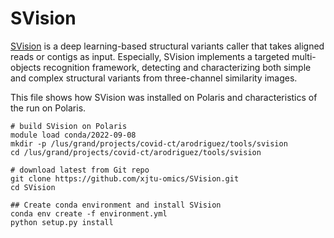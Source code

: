 # SVision

[SVision](https://github.com/xjtu-omics/SVision) is a deep learning-based structural variants caller that takes aligned reads or contigs as input. Especially, SVision implements a targeted multi-objects recognition framework, detecting and characterizing both simple and complex structural variants from three-channel similarity images.

This file shows how SVision was installed on Polaris and characteristics of the run on Polaris.

```
# build SVision on Polaris
module load conda/2022-09-08
mkdir -p /lus/grand/projects/covid-ct/arodriguez/tools/svision
cd /lus/grand/projects/covid-ct/arodriguez/tools/svision

# download latest from Git repo
git clone https://github.com/xjtu-omics/SVision.git
cd SVision

## Create conda environment and install SVision 
conda env create -f environment.yml
python setup.py install

```
